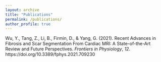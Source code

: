 ```yaml
---
layout: archive
title: "Publications"
permalink: /publications/
author_profile: true
---
```

<div class="csl-entry">Wu, Y., Tang, Z., Li, B., Firmin, D., &#38; Yang, G. (2021). Recent Advances in Fibrosis and Scar Segmentation From Cardiac MRI: A State-of-the-Art Review and Future Perspectives. <i>Frontiers in Physiology</i>, <i>12</i>. https://doi.org/10.3389/fphys.2021.709230</div>
<!-- 
{% if author.googlescholar %}
  You can also find my articles on <u><a href="{{author.googlescholar}}">my Google Scholar profile</a>.</u>
{% endif %}

{% include base_path %}

{% for post in site.publications reversed %}
  {% include archive-single.html %}
{% endfor %} -->
